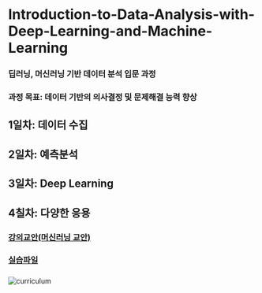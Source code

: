 # Introduction-to-Data-Analysis-with-Deep-Learning-and-Machine-Learning
### 딥러닝, 머신러닝 기반 데이터 분석 입문 과정
### 
### 
### 과정 목표: 데이터 기반의 의사결정 및 문제해결 능력 향상
##  1일차: 데이터 수집
##  2일차: 예측분석
##  3일차: Deep Learning
##  4칠차: 다양한 응용


###
### [강의교안(머신러닝 교안)](https://drive.google.com/file/d/1q5GHcolmx-FAyghXBCpeYD6mFzZd3Sr6/view?usp=sharing)
### [실습파일](https://docs.google.com/spreadsheets/d/1Xs3mpEWk8eW_3dyd7N7yqtjbZQm6Jfzws3NHbeLjY9k/edit?usp=sharing)
###
###
![curriculum](https://github.com/JSJeong-me/Introduction-to-Data-Analysis-with-Deep-Learning-and-Machine-Learning/assets/54794815/e87e25cf-0f9b-454b-b403-b12ce9d9d2bc)

